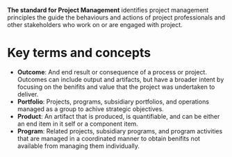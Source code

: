 **The standard for Project Management** identifies project management principles the guide the behaviours and actions of project professionals and other stakeholders who work on or are engaged with project.

# Key terms and concepts
- **Outcome**: And end result or consequence of a process or project. Outcomes can include output and artifacts, but have a broader intent by focusing on the benifits and value that the project was undertaken to deliver.
- **Portfolio**: Projects, programs, subsidiary portfolios, and operations managed as a group to achive strategic objectives.
- **Product**: An artifact that is produced, is quantifiable, and can be either an end item in it self or a component item.
- **Program**: Related projects, subsidiary programs, and program activities that are managed in a coordinated manner to obtain benifits not available from managing them individually.
